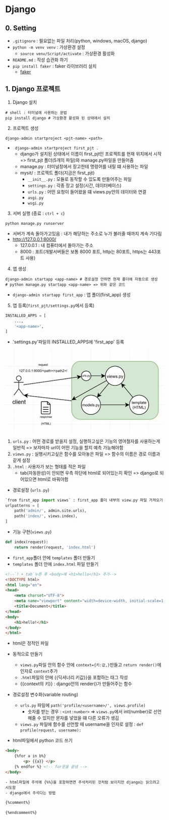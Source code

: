 # Django

## 0. Setting

- `.gitignore` : 필요없는 파일 처리(python, windows, macOS, django)
- `python -m venv venv` : 가상환경 설정
    - `source venv/Script/activate` : 가상환경 활성화
- `README.md` : 작성 습관화 하기
- `pip install faker` : faker 라이브러리 설치 
    - [faker](https://pypi.org/project/Faker/)

## 1. Django 프로젝트
1. Django 설치
```shell 
# shell : 터미널에 사용하는 문법
pip install django # 가상환경 활성화 된 상태에서 설치
```

2. 프로젝트 생성
```shell
django-admin startproject <pjt-name> <path>
```
-  ` django-admin startproject first_pjt .`
    - django가 설치된 상태에서 이름이 first_pjt인 프로젝트를 현재 위치에서 시작 => first_pjt 폴더(5개의 파일)와 manage.py파일을 만들어줌
    - manage.py : 터미널창에서 장고한테 명령어를 내릴 떄 사용하는 파일
    - mysit/ : 프로젝트 폴더(지금은 first_pjt)
        - `__init__.py` : 모듈로 동작할 수 있도록 만들어주는 파일
        - `settings.py` : 각종 장고 설정(시간, 데이터베이스)
        - `urls.py` : 어떤 요청이 들어왔을 떄 views.py안의 데이터와 연결
        - `asgi.py`
        - `wsgi.py`

3. 서버 실행 (종료 : `ctrl + c`)
```shell
python manage.py runserver
```
- 서버가 계속 돌아가고있음 : 내가 해당하는 주소로 누가 불러줄 때까지 계속 기다림
- http://127.0.0.1:8000/
    - 127.0.0.1 : 내 컴퓨터에서 돌아가는 주소
    - 8000 : 포트(개발서버들은 보통 8000 포트, http는 80포트, https는 443포트 사용)

4. 앱 생성
```shell
django-admin startapp <app-name> # 경로설정 안하면 현재 폴더에 자동으로 생성
# python manage.py startapp <app-name> => 위와 같은 코드
```
- `django-admin startapp first_app` : 앱 폴더(first_app) 생성

5. 앱 등록(`first_pjt/settings.py`에서 등록)
```python
INSTALLED_APPS = [
    ...,
    '<app-name>',
]
```
- 'settings.py'파일의 INSTALLED_APPS에 'first_app' 등록

![](MTV.png)

1. `urls.py` : 어떤 경로를 받을지 설정, 실행하고싶은 기능의 영어철자를 사용하는게 일반적 => 보자마자 url이 어떤 기능을 할지 예측 가능해야함
2. `views.py` : 실행시키고싶은 함수를 모아놓은 파일 => 함수의 이름은 경로 이름과 같게 설정
3. `.html` : 사용자가 보는 형태를 적은 파일
    - tab(자동완성)이 안되면 우측 하단에 html로 되어있는지 확인 => django로 되어있으면 html로 바꿔야함

- 경로설정 (`urls.py`)
```python
`from first_app import views` : first_app 폴더 내부의 view.py 파일 가져오기
urlpatterns = [
    path('admin/', admin.site.urls),
    path('index/', views.index),
]
```
- 기능 구현(`views.py`)
```python
def index(request):
    return render(request, 'index.html')
```
- `first_app`폴더 안에 `templates` 폴더 만들기
- `templates` 폴더 안에 `index.html` 파일 만들기
```html
<!--`! + tab`누른 후 <body>에 <h1>hello</h1> 추가-->
<!DOCTYPE html>
<html lang="en">
<head>
    <meta charset="UTF-8">
    <meta name="viewport" content="width=device-width, initial-scale=1.0">
    <title>Document</title>
</head>
<body>
    <h1>hello!</h1>
</body>
</html>
```

- html은 정적인 파일
- 동적으로 만들기
    - `views.py`파일 안의 함수 안에 `context={키:값,}`만들고 `return render()`에 인자로 `context`추가
    - `.html`파일의 <body>안에 {{딕셔너리 키값}}을 포함하는 태그 작성
    - {{context의 키}} : django안의 render()가 만들어주는 함수

- 경로설정 변수화(variable routing)
    - `urls.py` 파일에 `path('profile/<username>/', views.profile)`
        - 숫자를 받는 경우 : `<int:number>` => `views.py`에서 int(number)로 선언해줄 수 있지만 문자를 넣었을 떄 다른 오류가 생김
    - `views.py` 파일에 함수를 선언할 때 username을 인자로 설정 : `def profile(request, username):`

- html파일에서 python 코드 쓰기
```html
<body>
    {%for a in b%}
        <p> {{a}} </p>
    {% endfor %} <!-- for문을 끝냄 -->
</body>
```
    - html파일에 주석에 {%%}을 포함하면면 주석처리된 것처럼 보이지만 django는 읽으려고 시도함
    - django에서 주석다는 방법
```django
{%comment%}

{%endcomment%}
```
